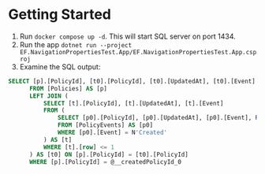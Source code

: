 # Getting Started

1. Run `docker compose up -d`. This will start SQL server on port 1434.
2. Run the app `dotnet run --project EF.NavigationPropertiesTest.App/EF.NavigationPropertiesTest.App.csproj`
3. Examine the SQL output:

```sql
SELECT [p].[PolicyId], [t0].[PolicyId], [t0].[UpdatedAt], [t0].[Event]
      FROM [Policies] AS [p]
      LEFT JOIN (
          SELECT [t].[PolicyId], [t].[UpdatedAt], [t].[Event]
          FROM (
              SELECT [p0].[PolicyId], [p0].[UpdatedAt], [p0].[Event], ROW_NUMBER() OVER(PARTITION BY [p0].[PolicyId] ORDER BY [p0].[UpdatedAt] DESC) AS [row]
              FROM [PolicyEvents] AS [p0]
              WHERE [p0].[Event] = N'Created'
          ) AS [t]
          WHERE [t].[row] <= 1
      ) AS [t0] ON [p].[PolicyId] = [t0].[PolicyId]
      WHERE [p].[PolicyId] = @__createdPolicyId_0
```